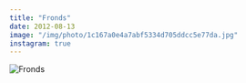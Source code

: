 ```yaml
---
title: "Fronds"
date: 2012-08-13
image: "/img/photo/1c167a0e4a7abf5334d705ddcc5e77da.jpg"
instagram: true
---
```


![Fronds](/img/photo/1c167a0e4a7abf5334d705ddcc5e77da.jpg)
